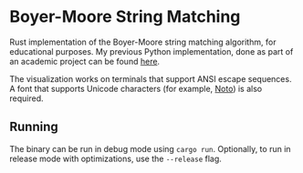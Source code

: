 # Boyer-Moore String Matching

Rust implementation of the Boyer-Moore string matching algorithm, for educational purposes. My
previous Python implementation, done as part of an academic project can be found
[here](https://github.com/SanchithHegde/boyer-moore-visualization-python).

The visualization works on terminals that support ANSI escape sequences. A font that supports
Unicode characters (for example, [Noto](https://www.google.com/get/noto/)) is also required.

## Running

The binary can be run in debug mode using `cargo run`. Optionally, to run in release mode with
optimizations, use the `--release` flag.

